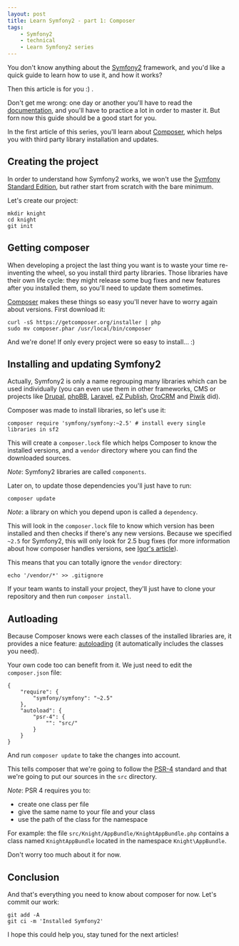 ```yaml
---
layout: post
title: Learn Symfony2 - part 1: Composer
tags:
    - Symfony2
    - technical
    - Learn Symfony2 series
---
```


You don't know anything about the [Symfony2](http://symfony.com/) framework,
and you'd like a quick guide to learn how to use it, and how it works?

Then this article is for you :) .

Don't get me wrong: one day or another you'll have to read the
[documentation](http://symfony.com/doc/current/index.html), and you'll have to
practice a lot in order to master it. But forn now this guide should be a good
start for you.

In the first article of this series, you'll learn about
[Composer](https://getcomposer.org/), which helps you with third party library
installation and updates.

## Creating the project

In order to understand how Symfony2 works, we won't use the
[Symfony Standard Edition](http://symfony.com/distributions), but rather start
from scratch with the bare minimum.

Let's create our project:

    mkdir knight
    cd knight
    git init

## Getting composer

When developing a project the last thing you want is to waste your time
re-inventing the wheel, so you install third party libraries. Those libraries
have their own life cycle: they might release some bug fixes and new features
after you installed them, so you'll need to update them sometimes.

[Composer](https://getcomposer.org/) makes these things so easy you'll never
have to worry again about versions. First download it:

    curl -sS https://getcomposer.org/installer | php
    sudo mv composer.phar /usr/local/bin/composer

And we're done! If only every project were so easy to install... :)

## Installing and updating Symfony2

Actually, Symfony2 is only a name regrouping many libraries which can be used
individually (you can even use them in other frameworks, CMS or projects like
[Drupal](http://symfony.com/projects/drupal),
[phpBB](http://symfony.com/projects/phpbb),
[Laravel](http://symfony.com/projects/laravel),
[eZ Publish](http://symfony.com/projects/ezpublish),
[OroCRM](http://symfony.com/projects/orocrm) and
[Piwik](http://symfony.com/projects/piwik) did).

Composer was made to install libraries, so let's use it:

    composer require 'symfony/symfony:~2.5' # install every single libraries in sf2

This will create a `composer.lock` file which helps Composer to know the
installed versions, and a `vendor` directory where you can find the downloaded
sources.

*Note*: Symfony2 libraries are called `components`.

Later on, to update those dependencies you'll just have to run:

    composer update

*Note*: a library on which you depend upon is called a `dependency`.

This will look in the `composer.lock` file to know which version has been
installed and then checks if there's any new versions. Because we specified
`~2.5` for Symfony2, this will only look for 2.5 bug fixes (for more information
about how composer handles versions, see
[Igor's article](https://igor.io/2013/01/07/composer-versioning.html)).

This means that you can totally ignore the `vendor` directory:

    echo '/vendor/*' >> .gitignore

If your team wants to install your project, they'll just have to clone your
repository and then run `composer install`.

## Autloading

Because Composer knows were each classes of the installed libraries are, it
provides a nice feature: [autoloading](http://www.php.net/manual/en/language.oop5.autoload.php)
(it automatically includes the classes you need).

Your own code too can benefit from it. We just need to edit the `composer.json`
file:

    {
        "require": {
            "symfony/symfony": "~2.5"
        },
        "autoload": {
            "psr-4": {
                "": "src/"
            }
        }
    }

And run `composer update` to take the changes into account.

This tells composer that we're going to follow the
[PSR-4](http://www.php-fig.org/psr/psr-4/) standard and that we're going to put
our sources in the `src` directory.

*Note*: PSR 4 requires you to:

* create one class per file
* give the same name to your file and your class
* use the path of the class for the namespace

For example: the file `src/Knight/AppBundle/KnightAppBundle.php` contains a
class named `KnightAppBundle` located in the namespace `Knight\AppBundle`.

Don't worry too much about it for now.

## Conclusion

And that's everything you need to know about composer for now. Let's commit our
work:

    git add -A
    git ci -m 'Installed Symfony2'

I hope this could help you, stay tuned for the next articles!
